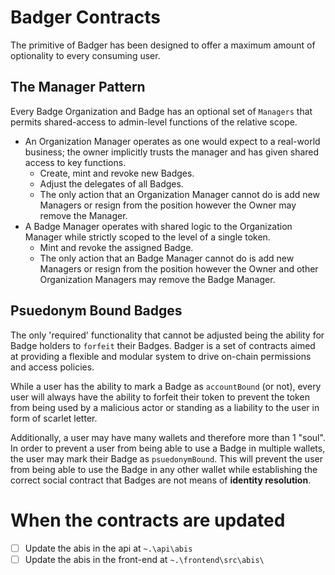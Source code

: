 # Badger Contracts

The primitive of Badger has been designed to offer a maximum amount of optionality to every consuming user. 

## The Manager Pattern

Every Badge Organization and Badge has an optional set of `Managers` that permits shared-access to admin-level functions of the relative scope.

* An Organization Manager operates as one would expect to a real-world business; the owner implicitly trusts the manager and has given shared access to key functions.
    * Create, mint and revoke new Badges.
    * Adjust the delegates of all Badges.
    * The only action that an Organization Manager cannot do is add new Managers or resign from the position however the Owner may remove the Manager.
* A Badge Manager operates with shared logic to the Organization Manager while strictly scoped to the level of a single token.
    * Mint and revoke the assigned Badge.
    * The only action that an Badge Manager cannot do is add new Managers or resign from the position however the Owner and other Organization Managers may remove the Badge Manager.

## Psuedonym Bound Badges

The only 'required' functionality that cannot be adjusted being the ability for Badge holders to `forfeit` their Badges. Badger is a set of contracts aimed at providing a flexible and modular system to drive on-chain permissions and access policies.

While a user has the ability to mark a Badge as `accountBound` (or not), every user will always have the ability to forfeit their token to prevent the token from being used by a malicious actor or standing as a liability to the user in form of scarlet letter.

Additionally, a user may have many wallets and therefore more than 1 "soul". In order to prevent a user from being able to use a Badge in multiple wallets, the user may mark their Badge as `psuedonymBound`. This will prevent the user from being able to use the Badge in any other wallet while establishing the correct social contract that Badges are not means of **identity resolution**.

# When the contracts are updated

- [ ] Update the abis in the api at `~.\api\abis`
- [ ] Update the abis in the front-end at `~.\frontend\src\abis\`